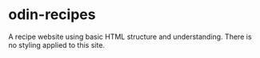 # odin-recipes

A recipe website using basic HTML structure and understanding. There is no styling applied to this site.
